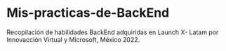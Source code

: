 # Mis-practicas-de-BackEnd
Recopilación de habilidades BackEnd adquiridas en Launch X- Latam por Innovacción Virtual y Microsoft, México 2022.
